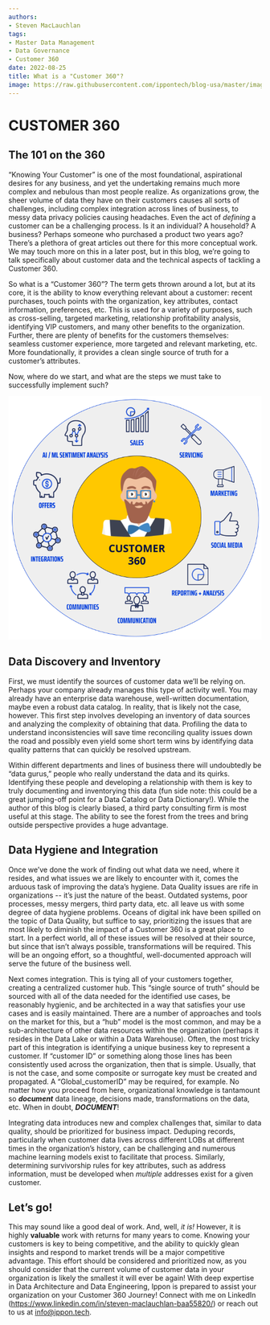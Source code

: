 ```yaml
---
authors:
- Steven MacLauchlan
tags:
- Master Data Management
- Data Governance
- Customer 360
date: 2022-08-25
title: What is a "Customer 360"?
image: https://raw.githubusercontent.com/ippontech/blog-usa/master/images/2022/08/Customer360.png
---
```


# CUSTOMER 360
## The 101 on the 360
“Knowing Your Customer” is one of the most foundational, aspirational desires for any business, and yet the undertaking remains much more complex and nebulous than most people realize. As organizations grow, the sheer volume of data they have on their customers causes all sorts of challenges, including complex integration across lines of business, to messy data privacy policies causing headaches. Even the act of _defining_ a customer can be a challenging process. Is it an individual? A household? A business? Perhaps someone who purchased a product two years ago? There’s a plethora of great articles out there for this more conceptual work. We may touch more on this in a later post, but in this blog, we’re going to talk specifically about customer data and the technical aspects of tackling a Customer 360.

So what is a “Customer 360”? The term gets thrown around a lot, but at its core, it is the ability to know everything relevant about a customer: recent purchases, touch points with the organization, key attributes, contact information, preferences, etc. This is used for a variety of purposes, such as cross-selling, targeted marketing, relationship profitability analysis, identifying VIP customers, and many other benefits to the organization. Further, there are plenty of benefits for the customers themselves: seamless customer experience, more targeted and relevant marketing, etc. More foundationally, it provides a clean single source of truth for a customer’s attributes.

Now, where do we start, and what are the steps we must take to successfully implement such?

![Customer 360 Visual](https://raw.githubusercontent.com/ippontech/blog-usa/master/images/2022/08/Customer360.png)

## Data Discovery and Inventory
First, we must identify the sources of customer data we’ll be relying on. Perhaps your company already manages this type of activity well. You may already have an enterprise data warehouse, well-written documentation, maybe even a robust data catalog. In reality, that is likely not the case, however. This first step involves developing an inventory of data sources and analyzing the complexity of obtaining that data. Profiling the data to understand inconsistencies will save time reconciling quality issues down the road and possibly even yield some short term wins by identifying data quality patterns that can quickly be resolved upstream.

Within different departments and lines of business there will undoubtedly be “data gurus,” people who really understand the data and its quirks. Identifying these people and developing a relationship with them is key to truly documenting and inventorying this data (fun side note: this could be a great jumping-off point for a Data Catalog or Data Dictionary!). While the author of this blog is clearly biased, a third party consulting firm is most useful at this stage. The ability to see the forest from the trees and bring outside perspective provides a huge advantage.

## Data Hygiene and Integration
Once we’ve done the work of finding out what data we need, where it resides, and what issues we are likely to encounter with it, comes the arduous task of improving the data’s hygiene. Data Quality issues are rife in organizations -- it’s just the nature of the beast. Outdated systems, poor processes, messy mergers, third party data, etc. all leave us with some degree of data hygiene problems. Oceans of digital ink have been spilled on the topic of Data Quality, but suffice to say, prioritizing the issues that are most likely to diminish the impact of a Customer 360 is a great place to start. In a perfect world, all of these issues will be resolved at their source, but since that isn’t always possible, transformations will be required. This will be an ongoing effort, so a thoughtful, well-documented approach will serve the future of the business well.

Next comes integration. This is tying all of your customers together, creating a centralized customer hub. This “single source of truth” should be sourced with all of the data needed for the identified use cases, be reasonably hygienic, and be architected in a way that satisfies your use cases and is easily maintained. There are a number of approaches and tools on the market for this, but a “hub” model is the most common, and may be a sub-architecture of other data resources within the organization (perhaps it resides in the Data Lake or within a Data Warehouse). Often, the most tricky part of this integration is identifying a unique business key to represent a customer. If “customer ID” or something along those lines has been consistently used across the organization, then that is simple. Usually, that is not the case, and some composite or surrogate key must be created and propagated. A “Global_customerID” may be required, for example. No matter how you proceed from here, organizational knowledge is tantamount so **_document_** data lineage, decisions made, transformations on the data, etc. When in doubt, **_DOCUMENT_**!

Integrating data introduces new and complex challenges that, similar to data quality, should be prioritized for business impact. Deduping records, particularly when customer data lives across different LOBs at different times in the organization’s history, can be challenging and numerous machine learning models exist to facilitate that process. Similarly, determining survivorship rules for key attributes, such as address information, must be developed when _multiple_ addresses exist for a given customer.

## Let’s go!
This may sound like a good deal of work. And, well, _it is!_ However, it is highly **valuable** work with returns for many years to come. Knowing your customers is key to being competitive, and the ability to quickly glean insights and respond to market trends will be a major competitive advantage. This effort should be considered and prioritized now, as you should consider that the current volume of customer data in your organization is likely the smallest it will ever be again!
With deep expertise in Data Architecture and Data Engineering, Ippon is prepared to assist your organization on your Customer 360 Journey! Connect with me on LinkedIn (https://www.linkedin.com/in/steven-maclauchlan-baa55820/) or reach out to us at info@ippon.tech.
